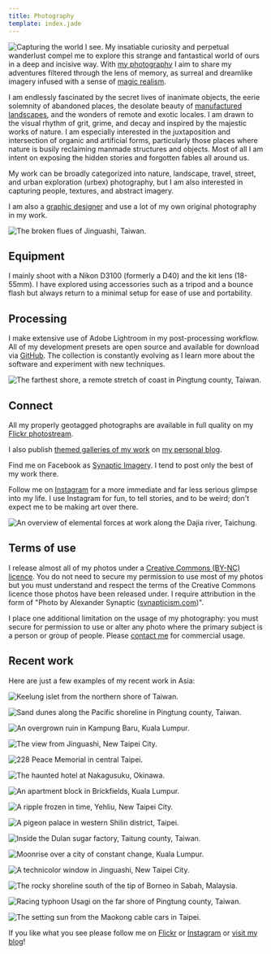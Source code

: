 ```yaml
---
title: Photography
template: index.jade
---
```


<img src="synaptic-ideal.jpg" class="alignright marginleft" title="Capturing the world I see." alt="Capturing the world I see." /> My insatiable curiosity and perpetual wanderlust compel me to explore this strange and fantastical world of ours in a deep and incisive way. With [my photography](http://synapticism.com/c/photography/) I aim to share my adventures filtered through the lens of memory, as surreal and dreamlike imagery infused with a sense of [magic realism](https://en.wikipedia.org/wiki/Magic_realism).

I am endlessly fascinated by the secret lives of inanimate objects, the eerie solemnity of abandoned places, the desolate beauty of [manufactured landscapes](http://www.imdb.com/title/tt0832903/), and the wonders of remote and exotic locales. I am drawn to the visual rhythm of grit, grime, and decay and inspired by the majestic works of nature. I am especially interested in the juxtaposition and intersection of organic and artificial forms, particularly those places where nature is busily reclaiming manmade structures and objects. Most of all I am intent on exposing the hidden stories and forgotten fables all around us.

My work can be broadly categorized into nature, landscape, travel, street, and urban exploration (urbex) photography, but I am also interested in capturing people, textures, and abstract imagery.

I am also a [graphic designer](/design) and use a lot of my own original photography in my work.

![The broken flues of Jinguashi, Taiwan.](/img/photos/synaptic-jinguashi-flues.jpg)

## <a name="equipment"></a>Equipment

I mainly shoot with a Nikon D3100 (formerly a D40) and the kit lens (18-55mm). I have explored using accessories such as a tripod and a bounce flash but always return to a minimal setup for ease of use and portability.

## <a name="processing"></a>Processing

I make extensive use of Adobe Lightroom in my post-processing workflow. All of my development presets are open source and available for download via [GitHub](https://github.com/synapticism/synaptic-lightroom-presets). The collection is constantly evolving as I learn more about the software and experiment with new techniques.

![The farthest shore, a remote stretch of coast in Pingtung county, Taiwan.](/img/photos/synaptic-farthest-shore.jpg)

## Connect

All my properly geotagged photographs are available in full quality on my [Flickr photostream](https://secure.flickr.com/photos/synapticism/).

I also publish [themed galleries of my work](http://synapticism.com/c/photography/) on [my personal blog](http://synapticism.com).

Find me on Facebook as [Synaptic Imagery](https://www.facebook.com/synaptic.imagery). I tend to post only the best of my work there.

Follow me on [Instagram](http://www.instagram.com/synapticx) for a more immediate and far less serious glimpse into my life. I use Instagram for fun, to tell stories, and to be weird; don't expect me to be making art over there.

![An overview of elemental forces at work along the Dajia river, Taichung.](/img/photos/synaptic-dajia-riverbed.jpg)

## Terms of use

I release almost all of my photos under a [Creative Commons (BY-NC) licence](https://creativecommons.org/licenses/by-nc/3.0/). You do not need to secure my permission to use most of my photos but you must understand and respect the terms of the Creative Commons licence those photos have been released under. I require attribution in the form of "Photo by Alexander Synaptic ([synapticism.com](http://synapticism.com))".

I place one additional limitation on the usage of my photography: you must secure for permission to use or alter any photo where the primary subject is a person or group of people. Please [contact me](/connect) for commercial usage.

## Recent work

Here are just a few examples of my recent work in Asia:

![Keelung islet from the northern shore of Taiwan.](/img/photos/synaptic-keelung-islet.jpg)

![Sand dunes along the Pacific shoreline in Pingtung county, Taiwan.](/img/photos/synaptic-pingtung-sand-dunes.jpg)

![An overgrown ruin in Kampung Baru, Kuala Lumpur.](/img/photos/synaptic-klcc-overgrown.jpg)

![The view from Jinguashi, New Taipei City.](/img/photos/synaptic-jinguashi-vista.jpg)

![228 Peace Memorial in central Taipei.](/img/photos/synaptic-taipei-228-peace.jpg)

![The haunted hotel at Nakagusuku, Okinawa.](/img/photos/synaptic-nakagusuku.jpg)

![An apartment block in Brickfields, Kuala Lumpur.](/img/photos/synaptic-brickfields-block.jpg)

![A ripple frozen in time, Yehliu, New Taipei City.](/img/photos/synaptic-yehliu-ripple.jpg)

![A pigeon palace in western Shilin district, Taipei.](/img/photos/synaptic-shezi-pigeon-palace.jpg)

![Inside the Dulan sugar factory, Taitung county, Taiwan.](/img/photos/synaptic-dulan-sugar-factory.jpg)

![Moonrise over a city of constant change, Kuala Lumpur.](/img/photos/synaptic-kuala-lumpur-moonrise.jpg)

![A technicolor window in Jinguashi, New Taipei City.](/img/photos/synaptic-technicolor-window.jpg)

![The rocky shoreline south of the tip of Borneo in Sabah, Malaysia.](/img/photos/synaptic-kudat-rocky-shoreline.jpg)

![Racing typhoon Usagi on the far shore of Pingtung county, Taiwan.](/img/photos/synaptic-typhoon-usagi.jpg)

![The setting sun from the Maokong cable cars in Taipei.](/img/photos/synaptic-taipei-maokong-sunset.jpg)

If you like what you see please follow me on [Flickr](https://secure.flickr.com/photos/synapticism/) or [Instagram](http://www.instagram.com/synapticx) or [visit my blog](http://synapticism.com)!
